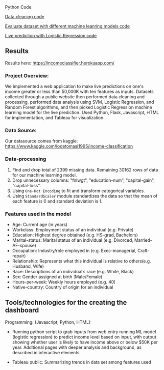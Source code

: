 Python Code

[Data cleaning code](https://github.com/lindaxie7/Income-Prediction/blob/main/data_cleaning.ipynb)

[Evaluate dataset with different machine leanring models code](https://github.com/lindaxie7/Income-Prediction/blob/main/income_ML_model.ipynb)

[Live prediction with Logistic Regression code](https://github.com/lindaxie7/Income-Prediction/blob/main/app.py)

## Results
Results here: https://incomeclassifier.herokuapp.com/

### Project Overview:
We implemented a web application to make live predictions on one's income greater or less than 50,000K with ten features as inputs. Datasets collected through a public website then performed data cleaning and processing, performed data analysis using SVM, Logistic Regression, and Random Forest algorithms, and then picked Logistic Regression machine learning model for the live prediction. Used Python, Flask, Javascript, HTML for implementation, and Tableau for visualization.


###  Data Source:
Our datasource comes from kaggle: https://www.kaggle.com/lodetomasi1995/income-classification


### Data-processing
1.	Find and drop total of 2399 missing data. Remaining 30162 rows of data for our machine learning model.
2.	Drop unnecessary columns: "fnlwgt", "education-num", "capital-gain", "capital-loss".
3.	Using `One-Hot Encoding` to fit and transform categorical variables.
4.	Using `StandardScaler` module standardizes the data so that the mean of each feature is 0 and standard deviation is 1.

### Features used in the model
- Age: Current age (in years)
- Workclass: Employment status of an individual (e.g.	Private)
- Education: Highest degree obtained (e.g. HS-grad, Bachelors)
- Marital-status: Marital status of an individual (e.g. Divorced, Married-AF-spouse)
- Occupation: Industry/role employed in (e.g. Exec-managerial, Craft-repair)
- Relationship: Represents what this individual is relative to others(e.g. Husband, Wife)
- Race: Descriptions of an individual’s race (e.g. White, Black)
- Sex: Gender assigned at birth (Male/Female)
- Hours-per-week: Weekly hours employed (e.g. 40)
- Native-country: Country of origin for an individual


## Tools/technologies for the creating the dashboard

Programming: (Javascript, Python, HTML):

* Running python script to grab inputs from web entry running ML model (logistic regression) to predict income level based on input, with output showing whether user is likely to have income above or below $50K per year. Additional pages with deeper analysis and background, as described in interactive elements.

* Tableau public: Summarizing trends in data set among features used


